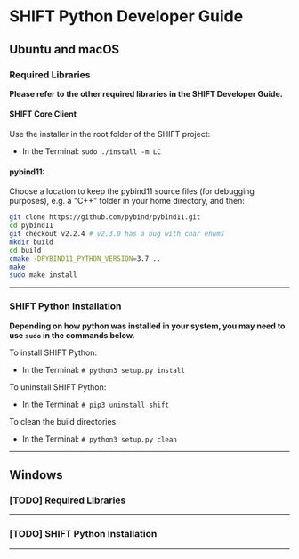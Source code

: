 [header]: # "To generate a html version of this document:"
[pandoc]: # "pandoc DeveloperGuide.md -c ../shift-main/Templates/github.css -o DeveloperGuide.html -s --self-contained"

# SHIFT Python Developer Guide

## Ubuntu and macOS

### Required Libraries

**Please refer to the other required libraries in the SHIFT Developer Guide.**

#### SHIFT Core Client

Use the installer in the root folder of the SHIFT project:

- In the Terminal: `sudo ./install -m LC`

#### pybind11:

Choose a location to keep the pybind11 source files (for debugging purposes), e.g. a "C++" folder in your home directory, and then:

``` bash
git clone https://github.com/pybind/pybind11.git
cd pybind11
git checkout v2.2.4 # v2.3.0 has a bug with char enums
mkdir build
cd build
cmake -DPYBIND11_PYTHON_VERSION=3.7 ..
make
sudo make install
```

---

### SHIFT Python Installation

**Depending on how python was installed in your system, you may need to use `sudo` in the commands below.**

To install SHIFT Python:

- In the Terminal: `# python3 setup.py install`

To uninstall SHIFT Python:

- In the Terminal: `# pip3 uninstall shift`

To clean the build directories:

- In the Terminal: `# python3 setup.py clean`

---

## Windows

### [TODO] Required Libraries

---

### [TODO] SHIFT Python Installation

---
